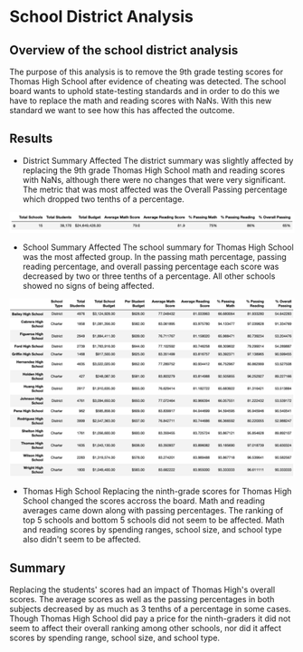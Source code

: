 # School District Analysis

## Overview of the school district analysis

The purpose of this analysis is to remove the 9th grade testing scores for Thomas High School after evidence of cheating was detected. The school board wants to uphold state-testing standards and in order to do this we have to replace the math and reading scores with NaNs. With this new standard we want to see how this has affected the outcome.

## Results

- District Summary Affected
  The district summary was slightly affected by replacing the 9th grade Thomas High School math and reading scores with NaNs, although there were no changes that were very significant. The metric that was most affected was the Overall Passing percentage which dropped two tenths of a percentage.

<img src="https://github.com/brown-rox20/School_District_Analysis/blob/main/Resources/district%20summary.png"
alt="district summary.png">

- School Summary Affected
  The school summary for Thomas High School was the most affected group. In the passing math percentage, passing reading percentage, and overall passing percentage each score was decreased by two or three tenths of a percentage. All other schools showed no signs of being affected.

<img src="https://github.com/brown-rox20/School_District_Analysis/blob/main/Resources/school%20summary.png"
alt="school summary.png">

- Thomas High School
  Replacing the ninth-grade scores for Thomas High School changed the scores accross the board. Math and reading averages came down along with passing percentages. The ranking of top 5 schools and bottom 5 schools did not seem to be affected. Math and reading scores by spending ranges, school size, and school type also didn't seem to be affected.

## Summary

Replacing the students' scores had an impact of Thomas High's overall scores. The average scores as well as the passing percentages in both subjects decreased by as much as 3 tenths of a percentage in some cases. Though Thomas High School did pay a price for the ninth-graders it did not seem to affect their overall ranking among other schools, nor did it affect scores by spending range, school size, and school type.
